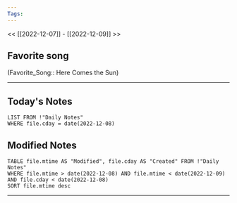 ```yaml
---
Tags:
---
```

<< [[2022-12-07]] - [[2022-12-09]] >>
## Favorite song
(Favorite_Song:: Here Comes the Sun)
___
## Today's Notes
```dataview
LIST FROM !"Daily Notes"
WHERE file.cday = date(2022-12-08)
```
## Modified Notes
```dataview
TABLE file.mtime AS "Modified", file.cday AS "Created" FROM !"Daily Notes" 
WHERE file.mtime > date(2022-12-08) AND file.mtime < date(2022-12-09) AND file.cday < date(2022-12-08)
SORT file.mtime desc
```
___
